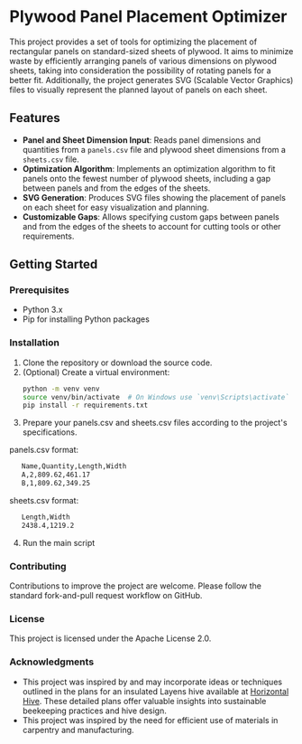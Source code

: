 # Plywood Panel Placement Optimizer

This project provides a set of tools for optimizing the placement of rectangular panels on standard-sized sheets of plywood. It aims to minimize waste by efficiently arranging panels of various dimensions on plywood sheets, taking into consideration the possibility of rotating panels for a better fit. Additionally, the project generates SVG (Scalable Vector Graphics) files to visually represent the planned layout of panels on each sheet.

## Features

- **Panel and Sheet Dimension Input**: Reads panel dimensions and quantities from a `panels.csv` file and plywood sheet dimensions from a `sheets.csv` file.
- **Optimization Algorithm**: Implements an optimization algorithm to fit panels onto the fewest number of plywood sheets, including a gap between panels and from the edges of the sheets.
- **SVG Generation**: Produces SVG files showing the placement of panels on each sheet for easy visualization and planning.
- **Customizable Gaps**: Allows specifying custom gaps between panels and from the edges of the sheets to account for cutting tools or other requirements.

## Getting Started

### Prerequisites

- Python 3.x
- Pip for installing Python packages

### Installation

1. Clone the repository or download the source code.
2. (Optional) Create a virtual environment:
   ```sh
   python -m venv venv
   source venv/bin/activate  # On Windows use `venv\Scripts\activate`
   pip install -r requirements.txt

3. Prepare your panels.csv and sheets.csv files according to the project's specifications.

panels.csv format:
```sh
   Name,Quantity,Length,Width
   A,2,809.62,461.17
   B,1,809.62,349.25
```
sheets.csv format:
```sh
   Length,Width
   2438.4,1219.2
```
4. Run the main script

### Contributing
Contributions to improve the project are welcome. Please follow the standard fork-and-pull request workflow on GitHub.

### License
This project is licensed under the Apache License 2.0.

### Acknowledgments
- This project was inspired by and may incorporate ideas or techniques outlined in the plans for an insulated Layens hive available at [Horizontal Hive](https://www.horizontalhive.com/how-to-build/insulated-layens-hive.shtml). These detailed plans offer valuable insights into sustainable beekeeping practices and hive design.
- This project was inspired by the need for efficient use of materials in carpentry and manufacturing.
